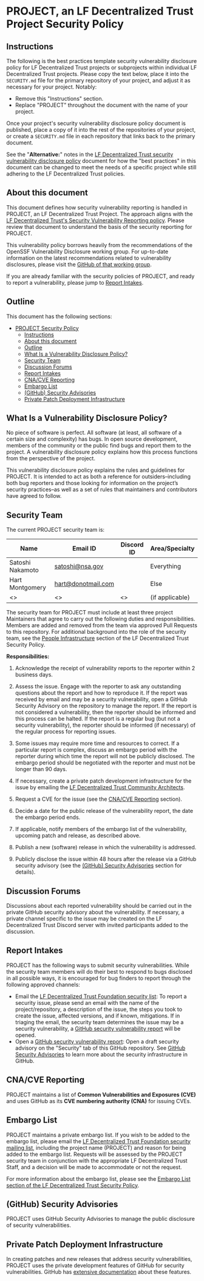 # PROJECT, an LF Decentralized Trust Project Security Policy

## Instructions

The following is the best practices template security vulnerability disclosure
policy for LF Decentralized Trust projects or subprojects within individual LF Decentralized Trust
projects. Please copy the text below, place it into the `SECURITY.md` file for
the primary repository of your project, and adjust it as necessary for your
project. Notably:

* Remove this "Instructions" section.
* Replace "PROJECT" throughout the document with the name of your project.

Once your project's security vulnerability disclosure policy document is
published, place a copy of it into the rest of the repositories of your project, or
create a `SECURITY.md` file in each repository that links back to the primary
document.

See the "**Alternative:**" notes in the [LF Decentralized Trust security vulnerability
disclosure policy] document for how the "best practices" in this document can be
changed to meet the needs of a specific project while still adhering to the
LF Decentralized Trust policies.

[LF Decentralized Trust security vulnerability disclosure policy]: /governing-documents/security.md

## About this document

This document defines how security vulnerability reporting is handled in PROJECT, an LF Decentralized Trust Project. 
The approach aligns with the [LF Decentralized Trust's Security Vulnerability Reporting
policy](https://tac.lfdecentralizedtrust.org/governing-documents/security.html). Please
review that document to understand the basis of the security reporting for PROJECT.

This vulnerability policy borrows heavily from the
recommendations of the OpenSSF Vulnerability Disclosure working group. For
up-to-date information on the latest recommendations related to vulnerability
disclosures, please visit the [GitHub of that working
group](https://github.com/ossf/wg-vulnerability-disclosures).

If you are already familiar with the security policies of PROJECT, and
ready to report a vulnerability, please jump to [Report
Intakes](#report-intakes).

## Outline

This document has the following sections:

- [PROJECT Security Policy](#PROJECT-security-policy)
  - [Instructions](#instructions)
  - [About this document](#about-this-document)
  - [Outline](#outline)
  - [What Is a Vulnerability Disclosure Policy?](#what-is-a-vulnerability-disclosure-policy)
  - [Security Team](#security-team)
  - [Discussion Forums](#discussion-forums)
  - [Report Intakes](#report-intakes)
  - [CNA/CVE Reporting](#cnacve-reporting)
  - [Embargo List](#embargo-list)
  - [(GitHub) Security Advisories](#github-security-advisories)
  - [Private Patch Deployment Infrastructure](#private-patch-deployment-infrastructure)

## What Is a Vulnerability Disclosure Policy?

No piece of software is perfect. All software (at least, all software of a
certain size and complexity) has bugs. In open source development, members of
the community or the public find bugs and report them to the project. A
vulnerability disclosure policy explains how this process functions from the
perspective of the project.

This vulnerability disclosure policy explains the rules and guidelines for
PROJECT. It is intended to act as both a reference for
outsiders–including both bug reporters and those looking for information on the
project’s security practices–as well as a set of rules that maintainers and
contributors have agreed to follow.

## Security Team

The current PROJECT security team is:

| Name             | Email ID           | Discord ID | Area/Specialty  |
| ---------------- | ------------------ | ---------- | --------------- |
| Satoshi Nakamoto | satoshi@nsa.gov    |            | Everything      |
| Hart Montgomery  | hart@donotmail.com |            | Else            |
| <>               | <>                 | <>         | (if applicable) |

The security team for PROJECT must include at least three project
Maintainers that agree to carry out the following duties and responsibilities.
Members are added and removed from the team via approved Pull Requests to this
repository. For additional background into the role of the security team, see
the [People Infrastructure] section of the LF Decentralized Trust Security Policy.

[People Infrastructure]: https://tac.lfdecentralizedtrust.org/governing-documents/security.html#people-infrastructure

**Responsibilities:**

1. Acknowledge the receipt of vulnerability reports to the reporter within 2
   business days.

2. Assess the issue. Engage with the reporter to ask any outstanding questions
about the report and how to reproduce it. If the report was received by email
and may be a security vulnerability, open a GitHub Security Advisory on the
repository to manage the report. If the report is not considered a
vulnerability, then the reporter should be informed and this process can be
halted. If the report is a regular bug (but not a security vulnerability), the
reporter should be informed (if necessary) of the regular process for reporting
issues.

3. Some issues may require more time and resources to correct. If a particular
report is complex, discuss an embargo period with the reporter during which
time the report will not be publicly disclosed. The embargo period should be
negotiated with the reporter and must not be longer than 90 days.

4. If necessary, create a private patch development infrastructure for the issue
   by emailing the [LF Decentralized Trust Community Architects].

[LF Decentralized Trust Community Architects]: mailto:community-architects@lfdecentralizedtrust.org

5. Request a CVE for the issue (see the [CNA/CVE Reporting](#cnacve-reporting)
   section).

6. Decide a date for the public release of the vulnerability report, the date
   the embargo period ends.

7. If applicable, notify members of the embargo list of the vulnerability,
upcoming patch and release, as described above.

8. Publish a new (software) release in which the vulnerability is addressed.

9. Publicly disclose the issue within 48 hours after the release via a
GitHub security advisory (see the [(GitHub) Security
Advisories](#github-security-advisories) section for details).

## Discussion Forums

Discussions about each reported vulnerability should be carried out in the
private GitHub security advisory about the vulnerability. If necessary, a private
channel specific to the issue may be created on the LF Decentralized Trust Discord server
with invited participants added to the discussion.

## Report Intakes

PROJECT has the following ways to submit security
vulnerabilities. While the security team members will do their best to
respond to bugs disclosed in all possible ways, it is encouraged for bug
finders to report through the following approved channels:

- Email the [LF Decentralized Trust Foundation security
list](mailto:security@lists.lfdecentralizedtrust.org): To report a security issue, please
send an email with the name of the project/repository, a description of the issue, the
steps you took to create the issue, affected versions, and if known,
mitigations. If in triaging the email, the security team determines the issue may be
a security vulnerability, a [GitHub security vulnerability report] will be
opened.
- Open a [GitHub security vulnerability report]: Open a draft security advisory
on the "Security" tab of this GitHub repository. See [GitHub Security
Advisories](#github-security-advisories) to learn more about the security
infrastructure in GitHub.

[GitHub security vulnerability report]: https://docs.github.com/en/code-security/security-advisories/guidance-on-reporting-and-writing/privately-reporting-a-security-vulnerability

## CNA/CVE Reporting

PROJECT maintains a list of **Common Vulnerabilities and Exposures
(CVE)** and uses GitHub as its **CVE numbering authority (CNA)** for issuing
CVEs.

## Embargo List

PROJECT maintains a private embargo list. If you wish to
be added to the embargo list, please email the [LF Decentralized Trust Foundation security
mailing list](mailto:security@lists.lfdecentralizedtrust.org), including the project name
(PROJECT) and reason for being added to the embargo list. Requests
will be assessed by the PROJECT security team in conjunction with the
appropriate LF Decentralized Trust Staff, and a decision will be made to accommodate or not
the request.

For more information about the embargo list, please see the [Embargo List
section of the LF Decentralized Trust Security
Policy](https://tac.lfdecentralizedtrust.org/governing-documents/security.html#embargo-list).

## (GitHub) Security Advisories

PROJECT uses GitHub Security Advisories to manage the public
disclosure of security vulnerabilities.

## Private Patch Deployment Infrastructure

In creating patches and new releases that address security vulnerabilities,
PROJECT uses the private development features of GitHub for security
vulnerabilities. GitHub has [extensive
documentation](https://docs.github.com/en/code-security/security-advisories/repository-security-advisories)
about these features.
